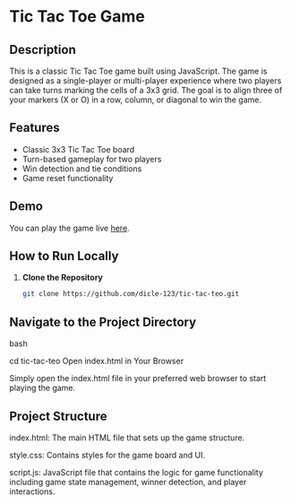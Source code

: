# Tic Tac Toe Game

## Description

This is a classic Tic Tac Toe game built using JavaScript. The game is designed as a single-player or multi-player experience where two players can take turns marking the cells of a 3x3 grid. The goal is to align three of your markers (X or O) in a row, column, or diagonal to win the game.

## Features

- Classic 3x3 Tic Tac Toe board
- Turn-based gameplay for two players
- Win detection and tie conditions
- Game reset functionality

## Demo

You can play the game live [here](https://dicle-123.github.io/tic-tac-teo/).

## How to Run Locally

1. **Clone the Repository**

   ```bash
   git clone https://github.com/dicle-123/tic-tac-teo.git
## Navigate to the Project Directory

bash

cd tic-tac-teo
Open index.html in Your Browser

Simply open the index.html file in your preferred web browser to start playing the game.

## Project Structure

index.html: The main HTML file that sets up the game structure.

style.css: Contains styles for the game board and UI.

script.js: JavaScript file that contains the logic for game functionality including game state management, winner detection, and player interactions.
